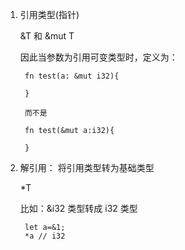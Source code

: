 1. 引用类型(指针)

   &T 和 &mut T

   因此当参数为引用可变类型时，定义为：

        fn test(a: &mut i32){

        }

        而不是

        fn test(&mut a:i32){

        }

2. 解引用： 将引用类型转为基础类型

   *T 

   比如：&i32 类型转成 i32 类型

        let a=&1;
        *a // i32